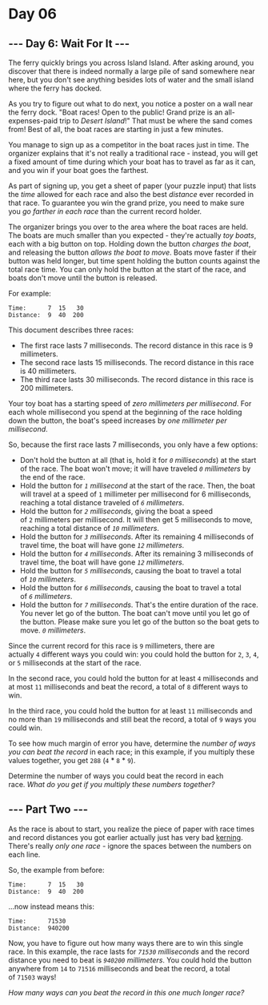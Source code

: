 # Day 06

## --- Day 6: Wait For It ---

The ferry quickly brings you across Island Island. After asking around, you
discover that there is indeed normally a large pile of sand somewhere near
here, but you don't see anything besides lots of water and the small island
where the ferry has docked.

As you try to figure out what to do next, you notice a poster on a wall near
the ferry dock. "Boat races! Open to the public! Grand prize is an
all-expenses-paid trip to *Desert Island*!" That must be where the sand comes
from! Best of all, the boat races are starting in just a few minutes.

You manage to sign up as a competitor in the boat races just in time. The
organizer explains that it's not really a traditional race - instead, you will
get a fixed amount of time during which your boat has to travel as far as it
can, and you win if your boat goes the farthest.

As part of signing up, you get a sheet of paper (your puzzle input) that lists
the *time* allowed for each race and also the best *distance* ever recorded in
that race. To guarantee you win the grand prize, you need to make sure you *go
farther in each race* than the current record holder.

The organizer brings you over to the area where the boat races are held. The
boats are much smaller than you expected - they're actually *toy boats*, each
with a big button on top. Holding down the button *charges the boat*, and
releasing the button *allows the boat to move*. Boats move faster if their
button was held longer, but time spent holding the button counts against the
total race time. You can only hold the button at the start of the race, and
boats don't move until the button is released.

For example:

```
Time:      7  15   30
Distance:  9  40  200
```

This document describes three races:

- The first race lasts 7 milliseconds. The record distance in this race is 9 millimeters.
- The second race lasts 15 milliseconds. The record distance in this race is 40 millimeters.
- The third race lasts 30 milliseconds. The record distance in this race is 200 millimeters.

Your toy boat has a starting speed of *zero millimeters per millisecond*. For
each whole millisecond you spend at the beginning of the race holding down the
button, the boat's speed increases by *one millimeter per millisecond*.

So, because the first race lasts 7 milliseconds, you only have a few options:

- Don't hold the button at all (that is, hold it for *`0` milliseconds*) at the
  start of the race. The boat won't move; it will have
  traveled *`0` millimeters* by the end of the race.
- Hold the button for *`1` millisecond* at the start of the race. Then, the
  boat will travel at a speed of `1` millimeter per millisecond for 6
  milliseconds, reaching a total distance traveled of *`6` millimeters*.
- Hold the button for *`2` milliseconds*, giving the boat a speed
  of `2` millimeters per millisecond. It will then get 5 milliseconds to move,
  reaching a total distance of *`10` millimeters*.
- Hold the button for *`3` milliseconds*. After its remaining 4 milliseconds of
  travel time, the boat will have gone *`12` millimeters*.
- Hold the button for *`4` milliseconds*. After its remaining 3 milliseconds of
  travel time, the boat will have gone *`12` millimeters*.
- Hold the button for *`5` milliseconds*, causing the boat to travel a total
  of *`10` millimeters*.
- Hold the button for *`6` milliseconds*, causing the boat to travel a total
  of *`6` millimeters*.
- Hold the button for *`7` milliseconds*. That's the entire duration of the
  race. You never let go of the button. The boat can't move until you let go of
  the button. Please make sure you let go of the button so the boat gets to
  move. *`0` millimeters*.

Since the current record for this race is `9` millimeters, there are
actually `4` different ways you could win: you could hold the button
for `2`, `3`, `4`, or `5` milliseconds at the start of the race.

In the second race, you could hold the button for at least `4` milliseconds and
at most `11` milliseconds and beat the record, a total of `8` different ways to
win.

In the third race, you could hold the button for at least `11` milliseconds and
no more than `19` milliseconds and still beat the record, a total of `9` ways
you could win.

To see how much margin of error you have, determine the *number of ways you can
beat the record* in each race; in this example, if you multiply these values
together, you get `288` (`4` * `8` * `9`).

Determine the number of ways you could beat the record in each race. *What do
you get if you multiply these numbers together?*

## --- Part Two ---

As the race is about to start, you realize the piece of paper with race times
and record distances you got earlier actually just has very
bad [kerning](https://en.wikipedia.org/wiki/Kerning). There's really *only one
race* - ignore the spaces between the numbers on each line.

So, the example from before:

```
Time:      7  15   30
Distance:  9  40  200
```

...now instead means this:

```
Time:      71530
Distance:  940200
```

Now, you have to figure out how many ways there are to win this single race. In
this example, the race lasts for *`71530` milliseconds* and the record distance
you need to beat is *`940200` millimeters*. You could hold the button anywhere
from `14` to `71516` milliseconds and beat the record, a total
of `71503` ways!

_How many ways can you beat the record in this one much longer race?_
